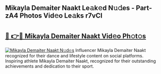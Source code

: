 ## Mikayla Demaiter Naakt Le𝚊k𝚎d N𝚞𝚍es - Part-zA4 Photos Vid𝚎o Le𝚊ks r7vCI

# <h2><a href="http://fb291l.evod.top/?m=Mikayla+Demaiter+Naakt">🔗 👉🔴 Mikayla Demaiter Naakt Vid𝚎o Ph𝚘t𝚘s</a></h2>

[![Mikayla Demaiter Naakt N𝚞d𝚎s](https://i.imgur.com/8V9OHl7.gif)](http://fb291l.evod.top/?m=Mikayla+Demaiter+Naakt)
Influencer Mikayla Demaiter Naakt recognized for their dance and lifestyle content on social platforms. Inspiring athlete Mikayla Demaiter Naakt, recognized for their outstanding achievements and dedication to their sport. 
